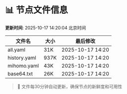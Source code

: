 # 📊 节点文件信息

**更新时间**: 2025-10-17 14:20:04 北京时间

| 文件名 | 大小 | 最后修改 |
|--------|------|----------|
| all.yaml | 31K | 2025-10-17 14:20 |
| history.yaml | 937K | 2025-10-17 14:20 |
| mihomo.yaml | 43K | 2025-10-17 14:20 |
| base64.txt | 26K | 2025-10-17 14:20 |

> 🔄 文件每30分钟自动更新，确保节点的新鲜度和可用性

